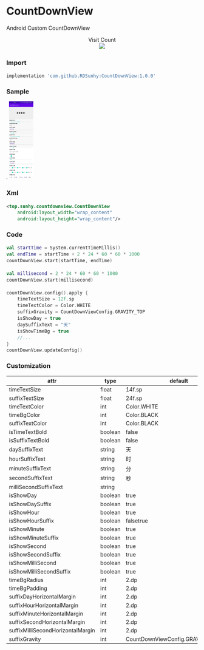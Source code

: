 # CountDownView
Android Custom CountDownView

<p align="center">
  Visit Count<br>
  <img src="https://profile-counter.glitch.me/RDSunhy-
CountDownView/count.svg" />
</p>

### Import

```groovy
implementation 'com.github.RDSunhy:CountDownView:1.0.0'
```

### Sample

<img src="./images/sample.gif" style="zoom:20%;" />



<img src="./images/img1.jpg" style="zoom:20%;" />

### Xml

```xml
<top.sunhy.countdownview.CountDownView
    android:layout_width="wrap_content"
    android:layout_height="wrap_content"/>
```

### Code

```kotlin
val startTime = System.currentTimeMillis()
val endTime = startTime + 2 * 24 * 60 * 60 * 1000
countDownView.start(startTime, endTime)

val millisecond = 2 * 24 * 60 * 60 * 1000
countDownView.start(millisecond)

countDownView.config().apply {
    timeTextSize = 12f.sp
    timeTextColor = Color.WHITE
    suffixGravity = CountDownViewConfig.GRAVITY_TOP
    isShowDay = true
    daySuffixText = "天"
    isShowTimeBg = true
    //...
}
countDownView.updateConfig()
```

### Customization

| attr           | type  | default |
| -------------- | ----- | ------- |
| timeTextSize   | float | 14f.sp  |
| suffixTextSize | float | 24f.sp  |
| timeTextColor | int | Color.WHITE  |
| timeBgColor | int | Color.BLACK  |
| suffixTextColor | int | Color.BLACK  |
| isTimeTextBold | boolean | false  |
| isSuffixTextBold | boolean | false  |
| daySuffixText | string | 天  |
| hourSuffixText | string | 时  |
| minuteSuffixText | string | 分  |
| secondSuffixText | string | 秒  |
| milliSecondSuffixText | string |   |
| isShowDay | boolean | true  |
| isShowDaySuffix | boolean | true  |
| isShowHour | boolean | true  |
| isShowHourSuffix | boolean | falsetrue|
| isShowMinute | boolean | true  |
| isShowMinuteSuffix | boolean | true  |
| isShowSecond | boolean | true  |
| isShowSecondSuffix | boolean | true  |
| isShowMilliSecond | boolean | true  |
| isShowMilliSecondSuffix | boolean | true  |
| timeBgRadius | int | 2.dp  |
| timeBgPadding | int | 2.dp  |
| suffixDayHorizontalMargin | int | 2.dp  |
| suffixHourHorizontalMargin | int | 2.dp  |
| suffixMinuteHorizontalMargin | int | 2.dp  |
| suffixSecondHorizontalMargin | int | 2.dp  |
| suffixMilliSecondHorizontalMargin | int | 2.dp  |
| suffixGravity | int | CountDownViewConfig.GRAVITY_CENTER  |
